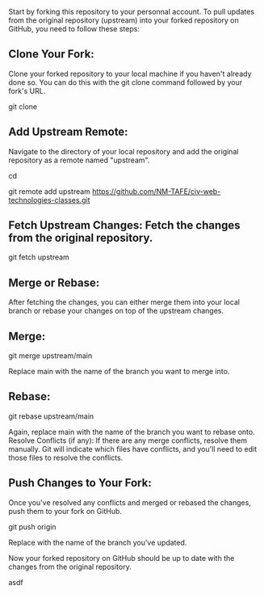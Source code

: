 Start by forking this repository to your personnal account. To pull updates from the original repository (upstream) into your forked repository on GitHub, you need to follow these steps:

## Clone Your Fork: 
Clone your forked repository to your local machine if you haven't already done so. You can do this with the git clone command followed by your fork's URL.

git clone <your-fork-url>

## Add Upstream Remote: 
Navigate to the directory of your local repository and add the original repository as a remote named "upstream". 

cd <your-local-repo>

git remote add upstream https://github.com/NM-TAFE/civ-web-technologies-classes.git

## Fetch Upstream Changes: Fetch the changes from the original repository.
git fetch upstream


## Merge or Rebase: 
After fetching the changes, you can either merge them into your local branch or rebase your changes on top of the upstream changes.
## Merge:
git merge upstream/main

Replace main with the name of the branch you want to merge into.
## Rebase:
git rebase upstream/main

Again, replace main with the name of the branch you want to rebase onto.
Resolve Conflicts (if any): If there are any merge conflicts, resolve them manually. Git will indicate which files have conflicts, and you'll need to edit those files to resolve the conflicts.

## Push Changes to Your Fork: 
Once you've resolved any conflicts and merged or rebased the changes, push them to your fork on GitHub.

git push origin <branch-name>

Replace <branch-name> with the name of the branch you've updated.

Now your forked repository on GitHub should be up to date with the changes from the original repository.

asdf